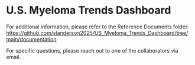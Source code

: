 # U.S. Myeloma Trends Dashboard

For additional information, please refer to the Reference Documents folder: https://github.com/slanderson2025/US_Myeloma_Trends_Dashboard/tree/main/documentation

For specific questions, please reach out to one of the collaborators via email.
